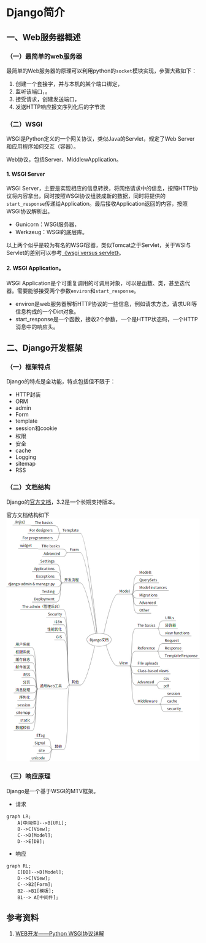 # Django简介

## 一、Web服务器概述

### （一）最简单的web服务器

最简单的Web服务器的原理可以利用python的`socket`模块实现，步骤大致如下：

1. 创建一个套接字，并与本机的某个端口绑定，
2. 监听该端口，。
3. 接受请求，创建发送端口，
4. 发送HTTP响应报文序列化后的字节流

### （二）WSGI
WSGI是Python定义的一个网关协议，类似Java的Servlet，规定了Web Server和应用程序如何交互（容器）。

Web协议，包括Server、MiddlewApplication。

#### 1. WSGI Server
WSGI Server，主要是实现相应的信息转换，将网络请求中的信息，按照HTTP协议将内容拿出，同时按照WSGI协议组装成新的数据，同时将提供的`start_response`传递给Application。最后接收Application返回的内容，按照WSGI协议解析出。

- Gunicorn：WSGI服务器，
- Werkzeug：WSGI的底层库。

以上两个似乎是较为有名的WSGI容器，类似Tomcat之于Servlet，关于WSI与Servlet的差别可以参考[《wsgi versus servlet》](https://www.cnblogs.com/jackiesteed/articles/4287223.html)。

#### 2. WSGI Application。
WSGI Application是个可重复调用的可调用对象，可以是函数、类，甚至迭代器。需要能够接受两个参数`environ`和`start_response`。

- environ是web服务器解析HTTP协议的一些信息，例如请求方法，请求URI等信息构成的一个Dict对象。
- start_response是一个函数，接收2个参数，一个是HTTP状态码，一个HTTP消息中的响应头。


## 二、Django开发框架

### （一）框架特点
Django的特点是全功能，特点包括但不限于：

- HTTP封装
- ORM
- admin
- Form
- template
- session和cookie
- 权限
- 安全
- cache
- Logging
- sitemap
- RSS


### （二）文档结构
Django的[官方文档](https://docs.djangoproject.com/en/3.2/)，3.2是一个长期支持版本。

官方文档结构如下
![Django官方文档结构](./docs/Django文档结构.png)


### （三）响应原理
Django是一个基于WSGI的MTV框架。

- 请求
```mermaid
graph LR;
    A[中间件]-->B[URL];
    B-->C[View];
    C-->D[Model];
    D-->E[DB];
```

- 响应
```mermaid
graph RL;
    E[DB]-->D[Model];
    D-->C[View];
    C-->B2[Form];
    B2-->B1[模板];
    B1--> A[中间件];
```


## 参考资料
1. [WEB开发——Python WSGI协议详解](https://zhuanlan.zhihu.com/p/66586001)
